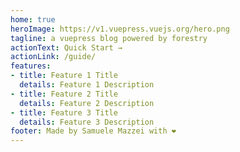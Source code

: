 ```yaml
---
home: true
heroImage: https://v1.vuepress.vuejs.org/hero.png
tagline: a vuepress blog powered by forestry
actionText: Quick Start →
actionLink: /guide/
features:
- title: Feature 1 Title
  details: Feature 1 Description
- title: Feature 2 Title
  details: Feature 2 Description
- title: Feature 3 Title
  details: Feature 3 Description
footer: Made by Samuele Mazzei with ❤️
---
```

